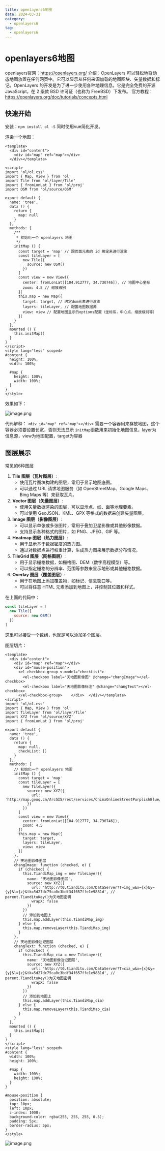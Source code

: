 ```yaml
---
title: openlayers6地图
date: 2024-03-31
category:
  - openlayers6
tag:
  - openlayers6
---
```

# openlayers6地图

openlayers官网：https://openlayers.org/
介绍：OpenLayers 可以轻松地将动态地图放置在任何网页中。它可以显示从任何来源加载的地图图块、矢量数据和标记。OpenLayers 的开发是为了进一步使用各种地理信息。它是完全免费的开源 JavaScript，在 2 条款 BSD 许可证（也称为 FreeBSD）下发布。
官方教程：https://openlayers.org/doc/tutorials/concepts.html

## 快速开始

安装：`npm install ol -S`
同时使用vue简化开发。

渲染一个地图：
```vue
<template>  
  <div id="content">  
    <div id="map" ref="map"></div>  
  </div></template>  
  
<script>  
import 'ol/ol.css'  
import { Map, View } from 'ol'  
import Tile from 'ol/layer/Tile'  
import { fromLonLat } from 'ol/proj'  
import OSM from 'ol/source/OSM'  
  
export default {  
  name: 'tree',  
  data () {  
    return {  
      map: null  
    }  
  },  
  methods: {  
    /**  
     * 初始化一个 openlayers 地图  
     */  
    initMap () {  
      const target = 'map' // 跟页面元素的 id 绑定来进行渲染  
      const tileLayer = [  
        new Tile({  
          source: new OSM()  
        })  
      ]  
      const view = new View({  
        center: fromLonLat([104.912777, 34.730746]), // 地图中心坐标  
        zoom: 4.5 // 缩放级别  
      })  
      this.map = new Map({  
        target: target, // 绑定dom元素进行渲染  
        layers: tileLayer, // 配置地图数据源  
        view: view // 配置地图显示的options配置（坐标系，中心点，缩放级别等）  
      })  
    }  
  },  
  mounted () {  
    this.initMap()  
  }  
}  
</script>  
<style lang="less" scoped>  
#content {  
  height: 100%;  
  width: 100%;  
  
  #map {  
    height: 100%;  
    width: 100%;  
  }  
}  
</style>
```
效果如下：

![image.png](https://s2.loli.net/2024/03/31/GWYMDymPVS7rQt6.webp)

代码解释：
`<div id="map" ref="map"></div>` 需要一个容器用来存放地图，这个容器必须要设置长宽，否则无法显示
`initMap`函数用来初始化地图信息，layer为信息源，view为地图配置，target为容器

## 图层展示

常见的6种图层

1. **Tile 图层（瓦片图层）**:
    - 使用瓦片图块构建的图层，常用于显示地图底图。
    - 可以通过 URL 请求地图服务（如 OpenStreetMap、Google Maps、Bing Maps 等）来获取瓦片。
2. **Vector 图层（矢量图层）**:
    - 使用矢量数据渲染的图层，可以显示点、线、面等地理要素。
    - 可以使用 GeoJSON、KML、GPX 等格式的数据来创建矢量图层。
3. **Image 图层（影像图层）**:
    - 可以显示单张或多张图片，常用于叠加卫星影像或其他影像数据。
    - 支持显示各种格式的图片，如 PNG、JPEG、GIF 等。
4. **Heatmap 图层（热力图层）**:
    - 用于显示基于数据密度的热力图。
    - 通过对数据点进行权重计算，生成热力图来展示数据分布情况。
5. **TileGrid 图层（网格图层）**:
    - 用于显示栅格数据，如栅格图、DEM（数字高程模型）等。
    - 可以指定栅格的分辨率、范围等参数来显示地形或其他栅格数据。
6. **Overlay 图层（覆盖图层）**:
    - 用于在地图上添加覆盖物，如标记、信息窗口等。
    - 可以将任意 HTML 元素添加到地图上，并控制其位置和样式。

在上面的代码中：
```js
const tileLayer = [  
  new Tile({  
    source: new OSM()  
  })  
]
```

这里可以接受一个数组，也就是可以添加多个图层。

图层切片：
```vue
<template>  
  <div id="content">  
    <div id="map" ref="map"></div>  
    <div id="mouse-position">  
      <el-checkbox-group v-model="checkList">  
        <el-checkbox label="天地图影像图" @change="changImage"></el-checkbox>  
        <el-checkbox label="天地图影像标注" @change="changText"></el-checkbox>  
      </el-checkbox-group>    </div>  </div></template>  
<script>  
import 'ol/ol.css'  
import { Map, View } from 'ol'  
import TileLayer from 'ol/layer/Tile'  
import XYZ from 'ol/source/XYZ'  
import { fromLonLat } from 'ol/proj'  
  
export default {  
  name: 'tree',  
  data () {  
    return {  
      map: null,  
      checkList: []  
    }  
  },  
  methods: {  
    // 初始化一个 openlayers 地图  
    initMap () {  
      const target = 'map'  
      const tileLayer = [  
        new TileLayer({  
          source: new XYZ({  
            url: 'http://map.geoq.cn/ArcGIS/rest/services/ChinaOnlineStreetPurplishBlue/MapServer/tile/{z}/{y}/{x}'  
          })  
        })  
      ]  
      const view = new View({  
        center: fromLonLat([104.912777, 34.730746]),  
        zoom: 4.5  
      })  
      this.map = new Map({  
        target: target,  
        layers: tileLayer,  
        view: view  
      })  
    },  
    // 天地图影像图层  
    changImage: function (checked, e) {  
      if (checked) {  
        this.TiandiMap_img = new TileLayer({  
          name: '天地图影像图层',  
          source: new XYZ({  
            url: 'http://t0.tianditu.com/DataServer?T=img_w&x={x}&y={y}&l={z}&tk=5d27dc75ca0c3bdf34f657ffe1e9881d', // parent.TiandituKey()为天地图密钥  
            wrapX: false  
          })  
        })  
        // 添加到地图上  
        this.map.addLayer(this.TiandiMap_img)  
      } else {  
        this.map.removeLayer(this.TiandiMap_img)  
      }  
    },  
    // 天地图影像注记图层  
    changText: function (checked, e) {  
      if (checked) {  
        this.TiandiMap_cia = new TileLayer({  
          name: '天地图影像注记图层',  
          source: new XYZ({  
            url: 'http://t0.tianditu.com/DataServer?T=cia_w&x={x}&y={y}&l={z}&tk=5d27dc75ca0c3bdf34f657ffe1e9881d', // parent.TiandituKey()为天地图密钥  
            wrapX: false  
          })  
        })  
        // 添加到地图上  
        this.map.addLayer(this.TiandiMap_cia)  
      } else {  
        this.map.removeLayer(this.TiandiMap_cia)  
      }  
    }  
  },  
  mounted () {  
    this.initMap()  
  }  
}  
</script>  
<style lang="less" scoped>  
#content {  
  width: 100%;  
  height: 100%;  
  
  #map {  
    width: 100%;  
    height: 100%;  
  }  
}  
  
#mouse-position {  
  position: absolute;  
  top: 10px;  
  left: 10px;  
  z-index: 1000;  
  background-color: rgba(255, 255, 255, 0.5);  
  padding: 5px;  
  border-radius: 5px;  
}  
</style>
```
![image.png](https://s2.loli.net/2024/03/31/mGwXOrVcUJSnQ1e.webp)
